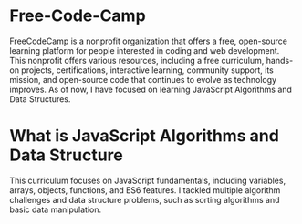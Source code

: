 # Free-Code-Camp
<div> 
  <p>
    FreeCodeCamp is a nonprofit organization that offers a free, open-source learning platform for people interested in coding and web development. This nonprofit offers various resources, including a free curriculum, hands-on projects, certifications, interactive learning, community support, its mission, and open-source code that continues to evolve as technology improves. As of now, I have focused on learning JavaScript Algorithms and Data Structures.
  </p>
</div> 
<div>
  <h1>What is JavaScript Algorithms and Data Structure</h1> 
  <p>
This curriculum focuses on JavaScript fundamentals, including variables, arrays, objects, functions, and ES6 features. I tackled multiple algorithm challenges and data structure problems, such as sorting algorithms and basic data manipulation. 
  </p>
</div>
